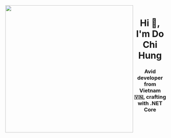 <img align="left" width="400" src="https://github.githubassets.com/images/modules/profile/profile-first-repo.svg">
<h1 align="center">Hi 👋, I'm Do Chi Hung</h1>
<p align="center">
  <h3 align="center">Avid developer from Vietnam 🇻🇳, crafting with .NET Core</h3>
</p>


